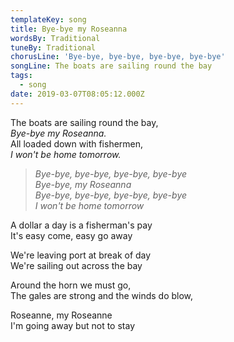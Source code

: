 ```yaml
---
templateKey: song
title: Bye-bye my Roseanna
wordsBy: Traditional
tuneBy: Traditional
chorusLine: 'Bye-bye, bye-bye, bye-bye, bye-bye'
songLine: The boats are sailing round the bay
tags:
  - song
date: 2019-03-07T08:05:12.000Z
---
```

The boats are sailing round the bay,\
_Bye-bye my Roseanna._\
All loaded down with fishermen,\
_I won't be home tomorrow._

> _Bye-bye, bye-bye, bye-bye, bye-bye_\
> _Bye-bye, my Roseanna_\
> _Bye-bye, bye-bye, bye-bye, bye-bye_\
> _I won't be home tomorrow_

A dollar a day is a fisherman's pay\
It's easy come, easy go away

We're leaving port at break of day\
We're sailing out across the bay

Around the horn we must go,\
The gales are strong and the winds do blow,

Roseanne, my Roseanne\
I'm going away but not to stay
